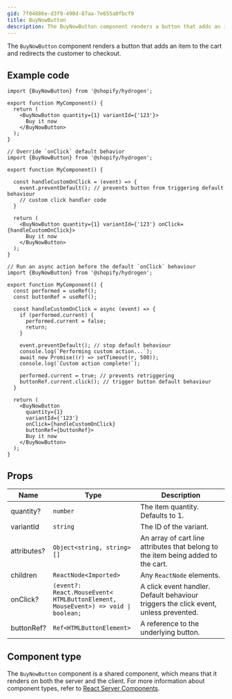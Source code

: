 ```yaml
---
gid: 7f04886e-d3f9-490d-87aa-7e655a0fbcf9
title: BuyNowButton
description: The BuyNowButton component renders a button that adds an item to the cart and redirects the customer to checkout.
---
```


The `BuyNowButton` component renders a button that adds an item to the cart and redirects the customer to checkout.

## Example code

```tsx
import {BuyNowButton} from '@shopify/hydrogen';

export function MyComponent() {
  return (
    <BuyNowButton quantity={1} variantId={'123'}>
      Buy it now
    </BuyNowButton>
  );
}
```

```tsx
// Override `onClick` default behavior
import {BuyNowButton} from '@shopify/hydrogen';

export function MyComponent() {

  const handleCustomOnClick = (event) => {
    event.preventDefault(); // prevents button from triggering default behaviour
    // custom click handler code
  }

  return (
    <BuyNowButton quantity={1} variantId={'123'} onClick={handleCustomOnClick}>
      Buy it now
    </BuyNowButton>
  );
}
```


```tsx
// Run an async action before the default `onClick` behaviour
import {BuyNowButton} from '@shopify/hydrogen';

export function MyComponent() {
  const performed = useRef();
  const buttonRef = useRef();

  const handleCustomOnClick = async (event) => {
    if (performed.current) {
      performed.current = false;
      return;
    }

    event.preventDefault(); // stop default behaviour
    console.log(`Performing custom action...`);
    await new Promise((r) => setTimeout(r, 500));
    console.log(`Custom action complete!`);

    performed.current = true; // prevents retriggering
    buttonRef.current.click(); // trigger button default behaviour
  }

  return (
    <BuyNowButton
      quantity={1}
      variantId={'123'}
      onClick={handleCustomOnClick}
      buttonRef={buttonRef}>
      Buy it now
    </BuyNowButton>
  );
}
```

## Props

| Name        | Type                                            | Description                                                                       |
| ----------- | ----------------------------------------------- | --------------------------------------------------------------------------------- |
| quantity?   | <code>number</code>                             | The item quantity. Defaults to 1.                                                 |
| variantId   | <code>string</code>                             | The ID of the variant.                                                            |
| attributes? | <code>Object<<wbr>string, string<wbr>>[]</code> | An array of cart line attributes that belong to the item being added to the cart. |
| children    | <code>ReactNode<<wbr>Imported<wbr>></code>      | Any `ReactNode` elements.                                                         |
| onClick?    | <code>(event?: React.MouseEvent<<wbr>HTMLButtonElement, MouseEvent<wbr>>) => void &#124; boolean;</code> | A click event handler. Default behaviour triggers the click event, unless prevented. |
| buttonRef?  | <code>Ref<<wbr>HTMLButtonElement<wbr>> </code>  | A reference to the underlying button. |

## Component type

The `BuyNowButton` component is a shared component, which means that it renders on both the server and the client. For more information about component types, refer to [React Server Components](https://shopify.dev/custom-storefronts/hydrogen/framework/react-server-components).
